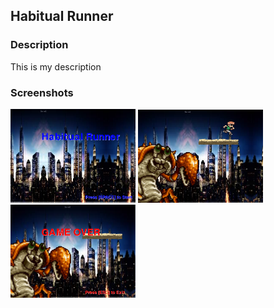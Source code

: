 <h2>Habitual Runner</h2>

<h3>Description</h3>

<p>
  This is my description
 </p>
 <h3>Screenshots</h3>

<img src="https://github.com/JGiannisis/HabitualRunner/blob/master/yalikegames/title.png" width="200px">
<img src="https://github.com/JGiannisis/HabitualRunner/blob/master/yalikegames/playing.png" width="200px">
<img src="https://github.com/JGiannisis/HabitualRunner/blob/master/yalikegames/gameover.png" width="200px">
